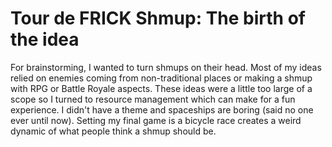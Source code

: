 # Tour de FRICK Shmup: The birth of the idea
For brainstorming, I wanted to turn shmups on their head. Most of my ideas relied on enemies coming from non-traditional places or making a shmup with RPG or Battle Royale aspects. These ideas were a little too large of a scope so I turned to resource management which can make for a fun experience. I didn't have a theme and spaceships are boring (said no one ever until now). Setting my final game is a bicycle race creates a weird dynamic of what people think a shmup should be.  
